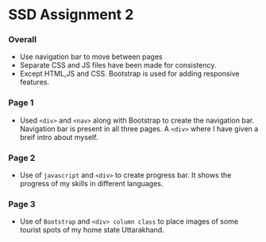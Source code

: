 
# SSD Assignment 2
### Overall
 - Use navigation bar to move between pages
 - Separate CSS and JS files have been made for consistency.
 - Except HTML,JS and CSS. Bootstrap is used for adding responsive features.
### Page 1
  - Used `<div>`  and `<nav>` along with Bootstrap to create the navigation bar. Navigation bar is present in all three pages. A `<div>` where I have given a breif intro about myself.
### Page 2
  - Use of `javascript` and `<div>` to create progress bar. It shows the progress of my skills in different languages.
### Page 3
  - Use of `Bootstrap` and  `<div> column class` to place images of some tourist spots of my home state Uttarakhand.


 
